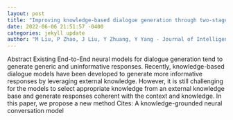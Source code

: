 ```yaml
--- 
layout: post 
title: "Improving knowledge-based dialogue generation through two-stage knowledge selection and knowledge selection-guided pointer network" 
date: 2022-06-06 21:51:57 -0400 
categories: jekyll update 
author: "M Liu, P Zhao, J Liu, Y Zhuang, Y Yang - Journal of Intelligent Information Systems, 2022" 
--- 
```

Abstract Existing End-to-End neural models for dialogue generation tend to generate generic and uninformative responses. Recently, knowledge-based dialogue models have been developed to generate more informative responses by leveraging external knowledge. However, it is still challenging for the models to select appropriate knowledge from an external knowledge base and generate responses coherent with the context and knowledge. In this paper, we propose a new method Cites: A knowledge-grounded neural conversation model